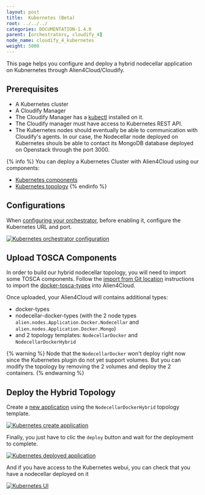```yaml
---
layout: post
title:  Kubernetes (Beta)
root: ../../../
categories: DOCUMENTATION-1.4.0
parent: [orchestrators, cloudify_4]
node_name: cloudify_4_kubernetes
weight: 5000
---
```


This page helps you configure and deploy a hybrid nodecellar application on Kubnernetes through Alien4Cloud/Cloudify.

## Prerequisites ## 

- A Kubernetes cluster
- A Cloudify Manager
- The Cloudify Manager has a [kubectl](https://kubernetes.io/docs/tasks/tools/install-kubectl/#install-kubectl-binary-via-curl) installed on it.
- The Cloudify manager must have access to Kubernetes REST API.
- The Kubernetes nodes should eventually be able to communication with Cloudify's agents. In our case, the Nodecellar node deployed on Kubernetes shouls be able to contact its MongoDB database deployed on Openstack through the port 3000.

{% info %}
You can deploy a Kubernetes Cluster with Alien4Cloud using our components:

- [Kubernetes components](https://github.com/alien4cloud/samples/tree/master/kubernetes)
- [Kubernetes topology](https://github.com/alien4cloud/samples/tree/master/topology-kubernetes)
{% endinfo %}

## Configurations ##

When [configuring your orchestrator](#/documentation/1.4.0/orchestrators/cloudify3_driver/install_config.html), before enabling it, configure the Kubernetes URL and port.

[![Kubernetes orchestrator configuration][k8s_orchestrator_config]][k8s_orchestrator_config]

## Upload TOSCA Components ##

In order to build our hybrid nodecellar topology, you will need to import some TOSCA components.
Follow the [import from Git location](#/documentation/1.4.0/user_guide/catalog_type_upload.html) instructions to import the [docker-tosca-types](https://github.com/alien4cloud/docker-tosca-types) into Alien4Cloud.

Once uploaded, your Alien4Cloud will contains additional types:

- docker-types 
- nodecellar-docker-types (with the 2 node types `alien.nodes.Application.Docker.Nodecellar` and `alien.nodes.Application.Docker.Mongo`)
- and 2 topology templates: `NodecellarDocker` and `NodecellarDockerHybrid`

{% warning %}
Node that the `NodecellarDocker` won't deploy right now since the Kubernetes plugin do not yet support volumes.
But you can modify the topology by removing the 2 volumes and deploy the 2 containers.
{% endwarning %}

## Deploy the Hybrid Topology ##

Create a [new application](#/documentation/1.4.0/user_guide/application_management.html) using the `NodecellarDockerHybrid` topology template.

[![Kubernetes create application][k8s_create_application]][k8s_create_application]

Finally, you just have to clic the `deploy` button and wait for the deployment to complete.

[![Kubernetes deployed application][k8s_deployed]][k8s_deployed]

And if you have access to the Kubernetes webui, you can check that you have a nodecellar deployed on it

[![Kubernetes UI][k8s_ui]][k8s_ui]

[k8s_orchestrator_config]: ../../images/cloudify3_driver/k8s_orchestrator_config.png  "Kubernetes orchestrator configuration"
[k8s_create_application]: ../../images/cloudify3_driver/k8s_create_application.png  "Kubernetes create application"
[k8s_deployed]: ../../images/cloudify3_driver/k8s_deployed.png  "Kubernetes deployed application"
[k8s_ui]: ../../images/cloudify3_driver/k8s_ui.png  "Kubernetes UI"
